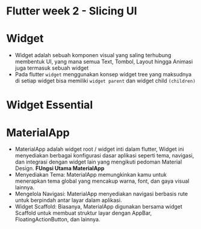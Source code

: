 # Flutter week 2 - Slicing UI

# Widget

- Widget adalah sebuah komponen visual yang saling terhubung membentuk UI, yang mana semua Text, Tombol, Layout hingga Animasi juga termasuk sebuah widget
- Pada flutter `widget` menggunakan konsep widget tree yang maksudnya di setiap widget bisa memiliki `widget parent` dan widget child `(children)`

# Widget Essential

# MaterialApp

- MaterialApp adalah widget root / widget inti dalam flutter, Widget ini menyediakan berbagai konfigurasi dasar aplikasi seperti tema, navigasi, dan integrasi dengan widget lain yang mengikuti pedoman Material Design.
  **FUngsi Utama MaterialApp**
- Menyediakan Tema: MaterialApp memungkinkan kamu untuk menerapkan tema global yang mencakup warna, font, dan gaya visual lainnya.
- Mengelola Navigasi: MaterialApp menyediakan navigasi berbasis rute untuk berpindah antar layar dalam aplikasi.
- Widget Scaffold: Biasanya, MaterialApp digunakan bersama widget Scaffold untuk membuat struktur layar dengan AppBar, FloatingActionButton, dan lainnya.
